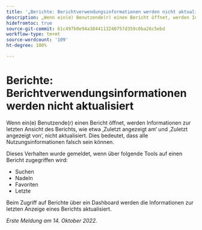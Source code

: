 ```yaml
---
title: '„Berichte: Berichtverwendungsinformationen werden nicht aktualisiert“'
description: „Wenn ein(e) Benutzende(r) einen Bericht öffnet, werden Informationen zur letzten Ansicht des Berichts, wie etwa ‚Zuletzt angezeigt am‘ und ‚Zuletzt angezeigt von‘, nicht aktualisiert. Dies bedeutet, dass alle Nutzungsinformationen falsch sein können.“
hidefromtoc: true
source-git-commit: 61c497b0e94a3844113240757d359c0ba26c5ebd
workflow-type: tm+mt
source-wordcount: '109'
ht-degree: 100%

---
```



# Berichte: Berichtverwendungsinformationen werden nicht aktualisiert

Wenn ein(e) Benutzende(r) einen Bericht öffnet, werden Informationen zur letzten Ansicht des Berichts, wie etwa ‚Zuletzt angezeigt am‘ und ‚Zuletzt angezeigt von‘, nicht aktualisiert. Dies bedeutet, dass alle Nutzungsinformationen falsch sein können.

Dieses Verhalten wurde gemeldet, wenn über folgende Tools auf einen Bericht zugegriffen wird:

* Suchen
* Nadeln
* Favoriten
* Letzte

Beim Zugriff auf Berichte über ein Dashboard werden die Informationen zur letzten Anzeige eines Berichts aktualisiert.

_Erste Meldung am 14. Oktober 2022._

